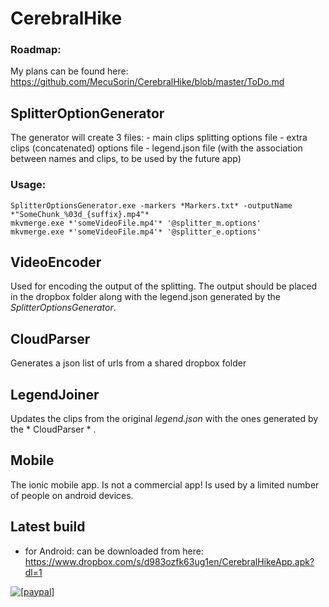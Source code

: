 # CerebralHike

### Roadmap:
My plans can be found here: https://github.com/MecuSorin/CerebralHike/blob/master/ToDo.md 


## SplitterOptionGenerator
The generator will create 3 files:
	- main clips splitting options file
	- extra clips (concatenated) options file
	- legend.json file (with the association between names and clips, to be used by the future app)

### Usage:

~~~
SplitterOptionsGenerator.exe -markers *Markers.txt* -outputName *"SomeChunk_%03d_{suffix}.mp4"*
mkvmerge.exe *'someVideoFile.mp4'* '@splitter_m.options'
mkvmerge.exe *'someVideoFile.mp4'* '@splitter_e.options'
~~~

## VideoEncoder
Used for encoding the output of the splitting. The output should be placed in the dropbox folder along with the legend.json generated by the *SplitterOptionsGenerator*.

## CloudParser
Generates a json list of urls from a shared dropbox folder

## LegendJoiner
Updates the clips from the original *legend.json* with the ones generated by the * CloudParser * .

## Mobile
The ionic mobile app. Is not a commercial app! Is used by a limited number of people on android devices.

## Latest build
- for Android: can be downloaded from here: https://www.dropbox.com/s/d983ozfk63ug1en/CerebralHikeApp.apk?dl=1


<a href="https://www.paypal.com/cgi-bin/webscr?cmd=_donations&business=WKPS2DT7CNBBQ&lc=RO&item_name=Encourages%20further%20development%20of%20application%20CerebralHike&item_number=open%2dsource%20CerebralHike&currency_code=EUR&bn=PP%2dDonationsBF%3abtn_donateCC_LG%2egif%3aNonHosted">
<img src="https://camo.githubusercontent.com/bce14c8e2e39ba0464551b34602b4c60c182526b/68747470733a2f2f7777772e70617970616c6f626a656374732e636f6d2f656e5f55532f692f62746e2f62746e5f646f6e6174655f4c472e676966" alt="[paypal]" data-canonical-src="https://www.paypalobjects.com/en_US/i/btn/btn_donate_LG.gif" style="max-width:100%;">
</a>
